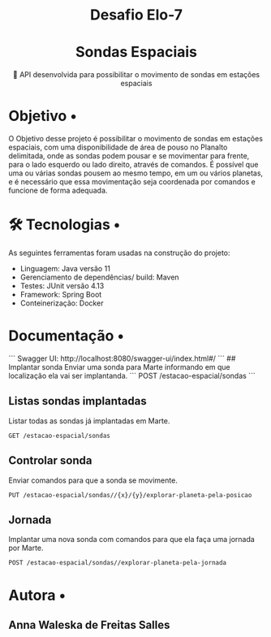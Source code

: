 <h1 align="center">Desafio Elo-7 </h1>

<h1 align="center">
    Sondas Espaciais
</h1>
<p align="center">🚀 API desenvolvida para possibilitar o movimento de sondas em estações espaciais</p>

<p align="center">
 <h1> Objetivo • </h1>

 O Objetivo desse projeto é possibilitar o movimento de sondas em estações espaciais, com uma disponibilidade de área de pouso no Planalto delimitada, onde as sondas podem pousar e se movimentar para frente, para o lado esquerdo ou lado direito, através de comandos. 
 É possível que uma ou várias sondas pousem ao mesmo tempo, em um ou vários planetas, e é necessário que essa movimentação seja coordenada por comandos e funcione de forma adequada.
<p align="center">
 <h1> 🛠 Tecnologias •</h1>

As seguintes ferramentas foram usadas na construção do projeto:
- Linguagem: Java versão 11
- Gerenciamento de dependências/ build: Maven 
- Testes: JUnit versão 4.13
- Framework: Spring Boot
- Conteinerização: Docker

<p align="center">
<h1> Documentação • </h1>
´´´
Swagger UI: http://localhost:8080/swagger-ui/index.html#/
´´´
## Implantar sonda
Enviar uma sonda para Marte informando em que localização ela vai ser implantanda.
```
POST /estacao-espacial/sondas
```

## Listas sondas implantadas
Listar todas as sondas já implantadas em Marte.
```
GET /estacao-espacial/sondas
```

## Controlar sonda
Enviar comandos para que a sonda se movimente.
```
PUT /estacao-espacial/sondas//{x}/{y}/explorar-planeta-pela-posicao
```

## Jornada
Implantar uma nova sonda com comandos para que ela faça uma jornada por Marte.
```
POST /estacao-espacial/sondas//explorar-planeta-pela-jornada
```


<p align="center">
 <h1> Autora • </h1>
</p>

## Anna Waleska de Freitas Salles